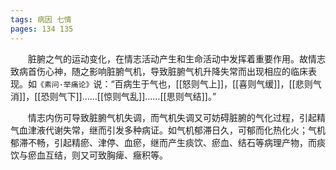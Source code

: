 ```yaml
---
tags: 病因 七情
pages: 134 135
---
```

&emsp;&emsp;脏腑之气的运动变化，在情志活动产生和生命活动中发挥着重要作用。故情志致病首伤心神，随之影响脏腑气机，导致脏腑气机升降失常而出现相应的临床表现。如`《素问·举痛论》`说：“百病生于气也，[[怒则气上]]，[[喜则气缓]]，[[悲则气消]]，[[恐则气下]]……[[惊则气乱]]……[[思则气结]]。”

&emsp;&emsp;情志内伤可导致脏腑气机失调，而气机失调又可妨碍脏腑的气化过程，引起精气血津液代谢失常，继而引发多种病证。如气机郁滞日久，可郁而化热化火；气机郁滞不畅，引起精瘀、津停、血瘀，继而产生痰饮、瘀血、结石等病理产物，而痰饮与瘀血互结，则又可致胸痺、癥积等。